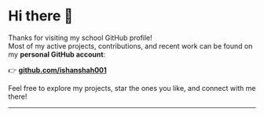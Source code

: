 # Hi there 👋

Thanks for visiting my school GitHub profile!  
Most of my active projects, contributions, and recent work can be found on my **personal GitHub account**:

👉 [**github.com/ishanshah001**](https://github.com/ishanshah001)

Feel free to explore my projects, star the ones you like, and connect with me there!

---
